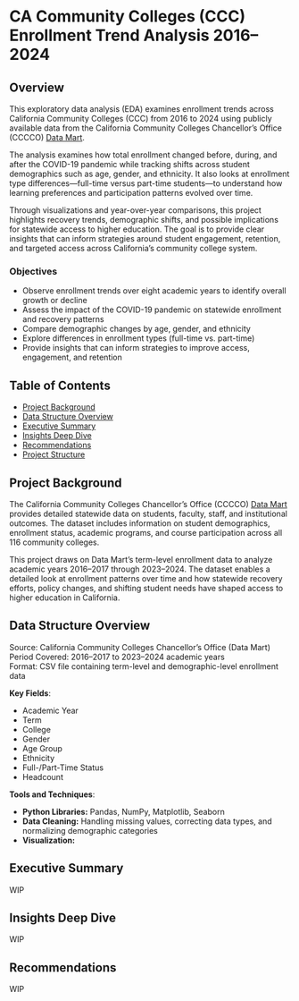 # CA Community Colleges (CCC) Enrollment Trend Analysis 2016–2024

## Overview  
This exploratory data analysis (EDA) examines enrollment trends across California Community Colleges (CCC) from 2016 to 2024 using publicly available data from the California Community Colleges Chancellor’s Office (CCCCO) [Data Mart](https://datamart.cccco.edu/datamart.aspx).  

The analysis examines how total enrollment changed before, during, and after the COVID-19 pandemic while tracking shifts across student demographics such as age, gender, and ethnicity. It also looks at enrollment type differences—full-time versus part-time students—to understand how learning preferences and participation patterns evolved over time.

Through visualizations and year-over-year comparisons, this project highlights recovery trends, demographic shifts, and possible implications for statewide access to higher education. The goal is to provide clear insights that can inform strategies around student engagement, retention, and targeted access across California’s community college system.

### Objectives  
- Observe enrollment trends over eight academic years to identify overall growth or decline  
- Assess the impact of the COVID-19 pandemic on statewide enrollment and recovery patterns  
- Compare demographic changes by age, gender, and ethnicity  
- Explore differences in enrollment types (full-time vs. part-time)  
- Provide insights that can inform strategies to improve access, engagement, and retention  

## Table of Contents  
- [Project Background](#project-background)
- [Data Structure Overview](#data-structure-overview)
- [Executive Summary](#executive-summary)
- [Insights Deep Dive](#insights-deep-dive)
- [Recommendations](#recommendations)
- [Project Structure](#project-structure)

## Project Background  
The California Community Colleges Chancellor’s Office (CCCCO) [Data Mart](https://datamart.cccco.edu/datamart.aspx) provides detailed statewide data on students, faculty, staff, and institutional outcomes. The dataset includes information on student demographics, enrollment status, academic programs, and course participation across all 116 community colleges.  

This project draws on Data Mart’s term-level enrollment data to analyze academic years 2016–2017 through 2023–2024. The dataset enables a detailed look at enrollment patterns over time and how statewide recovery efforts, policy changes, and shifting student needs have shaped access to higher education in California.  

## Data Structure Overview  
Source: California Community Colleges Chancellor’s Office (Data Mart)  
Period Covered: 2016–2017 to 2023–2024 academic years  
Format: CSV file containing term-level and demographic-level enrollment data  

**Key Fields**:  
- Academic Year  
- Term  
- College  
- Gender  
- Age Group  
- Ethnicity  
- Full-/Part-Time Status  
- Headcount  

**Tools and Techniques**:  
- **Python Libraries:** Pandas, NumPy, Matplotlib, Seaborn  
- **Data Cleaning:** Handling missing values, correcting data types, and normalizing demographic categories  
- **Visualization:**  

## Executive Summary  
WIP

## Insights Deep Dive  
WIP

## Recommendations  
WIP
